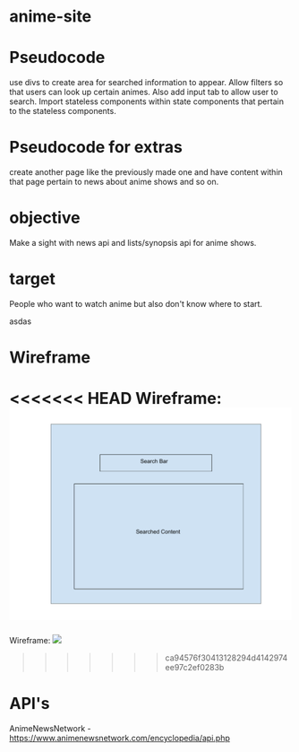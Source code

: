 # anime-site


# Pseudocode
use divs to create area for searched information to appear. Allow filters so that users can look up certain animes. Also add input tab to allow user to search. Import stateless components within state components that pertain to the stateless components. 

# Pseudocode for extras
create another page like the previously made one and have content within that page pertain to news about anime shows and so on.


# objective 
Make a sight with news api and lists/synopsis api for anime shows.

# target
People who want to watch anime but also don't know where to start.

asdas


# Wireframe

<<<<<<< HEAD
Wireframe: 
![](./wireframe/main.png)
=======
Wireframe: ![](/.wireframe/main.png)
>>>>>>> ca94576f30413128294d4142974ee97c2ef0283b


# API's
AnimeNewsNetwork - https://www.animenewsnetwork.com/encyclopedia/api.php










